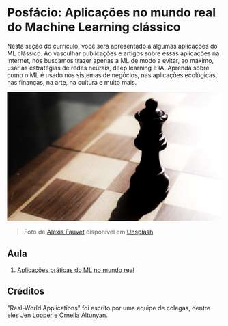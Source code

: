 # Posfácio: Aplicações no mundo real do Machine Learning clássico
Nesta seção do currículo, você será apresentado a algumas aplicações do ML clássico. Ao vasculhar publicações e artigos sobre essas aplicações na internet, nós buscamos trazer apenas a ML de modo a evitar, ao máximo, usar as estratégias de redes neurais, deep learning e IA. Aprenda sobre como o ML é usado nos sistemas de negócios, nas aplicações ecológicas, nas finanças, na arte, na cultura e muito mais.

![xadrez](../images/chess.jpg)

> Foto de <a href="https://unsplash.com/@childeye?utm_source=unsplash&utm_medium=referral&utm_content=creditCopyText">Alexis Fauvet</a> disponível em <a href="https://unsplash.com/s/photos/artificial-intelligence?utm_source=unsplash&utm_medium=referral&utm_content=creditCopyText">Unsplash</a>
  
## Aula

1. [Aplicações práticas do ML no mundo real](1-Applications/README.md)
## Créditos

"Real-World Applications" foi escrito por uma equipe de colegas, dentre eles [Jen Looper](https://twitter.com/jenlooper) e [Ornella Altunyan](https://twitter.com/ornelladotcom).
